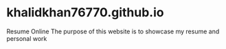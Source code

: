 # khalidkhan76770.github.io
Resume Online 
The purpose of this website is to showcase my resume and personal work

